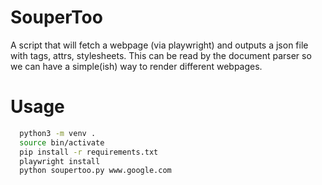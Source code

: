 # SouperToo
A script that will fetch a webpage (via playwright) and outputs a json file with tags, attrs, stylesheets.
This can be read by the document parser so we can have a simple(ish) way to render different webpages.

# Usage

```bash
  python3 -m venv .
  source bin/activate
  pip install -r requirements.txt
  playwright install
  python soupertoo.py www.google.com
```
